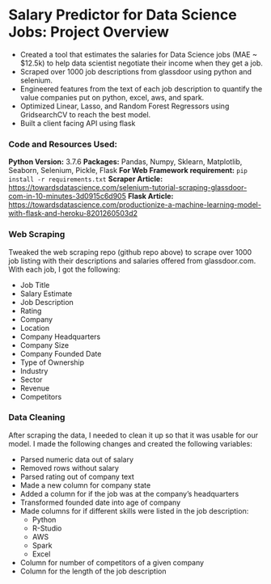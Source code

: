 # Salary Predictor for Data Science Jobs: Project Overview
* Created a tool that estimates the salaries for Data Science jobs (MAE ~ $12.5k) to help data scientist negotiate their income when they get a job.
* Scraped over 1000 job descriptions from glassdoor using python and selenium.
* Engineered features from the text of each job description to quantify the value companies put on python, excel, aws, and spark.
* Optimized Linear, Lasso, and Random Forest Regressors using GridsearchCV to reach the best model.
* Built a client facing API using flask

### Code and Resources Used:
**Python Version:** 3.7.6
**Packages:** Pandas, Numpy, Sklearn, Matplotlib, Seaborn, Selenium, Pickle, Flask
**For Web Framework requirement:** `pip install -r requirements.txt`
**Scraper Article:** https://towardsdatascience.com/selenium-tutorial-scraping-glassdoor-com-in-10-minutes-3d0915c6d905
**Flask Article:** https://towardsdatascience.com/productionize-a-machine-learning-model-with-flask-and-heroku-8201260503d2

### Web Scraping
Tweaked the web scraping repo (github repo above) to scrape over 1000 job listing with their descriptions and salaries offered from glassdoor.com. With each job, I got the following:

+ Job Title
+ Salary Estimate
+ Job Description
+ Rating
+ Company 
+ Location
+ Company Headquarters
+ Company Size 
+ Company Founded Date
+ Type of Ownership
+ Industry
+ Sector
+ Revenue
+ Competitors

### Data Cleaning
After scraping the data, I needed to clean it up so that it was usable for our model. I made the following changes and created the following variables:

+ Parsed numeric data out of salary
+ Removed rows without salary
+ Parsed rating out of company text
+ Made a new column for company state
+ Added a column for if the job was at the company’s headquarters
+ Transformed founded date into age of company
+ Made columns for if different skills were listed in the job description:
  + Python
  + R-Studio
  + AWS 
  + Spark
  + Excel
+ Column for number of competitors of a given company 
+ Column for the length of the job description




